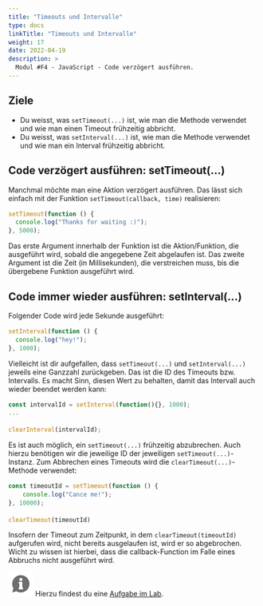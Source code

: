 ```yaml
---
title: "Timeouts und Intervalle"
type: docs
linkTitle: "Timeouts und Intervalle"
weight: 17
date: 2022-04-19
description: >
  Modul #F4 - JavaScript - Code verzögert ausführen.
---
```


## Ziele

- Du weisst, was `setTimeout(...)` ist, wie man die Methode verwendet und wie man einen Timeout frühzeitig abbricht. 
- Du weisst, was `setInterval(...)` ist, wie man die Methode verwendet und wie man ein Interval frühzeitig abbricht.

## Code verzögert ausführen: setTimeout(...)

Manchmal möchte man eine Aktion verzögert ausführen. Das lässt sich einfach mit der Funktion `setTimeout(callback, time)` realisieren:

```javascript
setTimeout(function () {
  console.log("Thanks for waiting :)");
}, 5000);
```

Das erste Argument innerhalb der Funktion ist die Aktion/Funktion, die ausgeführt wird, sobald die angegebene Zeit abgelaufen ist. Das zweite Argument ist die Zeit (in Millisekunden), die verstreichen muss, bis die übergebene Funktion ausgeführt wird.

## Code immer wieder ausführen: setInterval(...)

Folgender Code wird jede Sekunde ausgeführt:

```javascript
setInterval(function () {
  console.log("hey!");
}, 1000);
```

Vielleicht ist dir aufgefallen, dass `setTimeout(...)` und `setInterval(...)` jeweils eine Ganzzahl zurückgeben. Das ist die ID des Timeouts bzw. Intervalls. Es macht Sinn, diesen Wert zu behalten, damit das Intervall auch wieder beendet werden kann:

```javascript
const intervalId = setInterval(function(){}, 1000);
...

clearInterval(intervalId);
```

Es ist auch möglich, ein `setTimeout(...)` frühzeitig abzubrechen. Auch hierzu benötigen wir die jeweilige ID der jeweiligen `setTimeout(...)`-Instanz. Zum Abbrechen eines Timeouts wird die `clearTimeout(...)`-Methode verwendet:

```javascript
const timeoutId = setTimeout(function () {
    console.log("Cance me!");
}, 10000);

clearTimeout(timeoutId)
```

Insofern der Timeout zum Zeitpunkt, in dem `clearTimeout(timeoutId)` aufgerufen wird, nicht bereits ausgelaufen ist, wird er so abgebrochen. Wicht zu wissen ist hierbei, dass die callback-Function im Falle eines Abbruchs nicht ausgeführt wird. 

![asset](/images/hint.png) Hierzu findest du eine [Aufgabe im Lab](https://labs.it-ninjas.ch/labs/web/javascript/01_javascript/#aufgabe-3---uhr).
